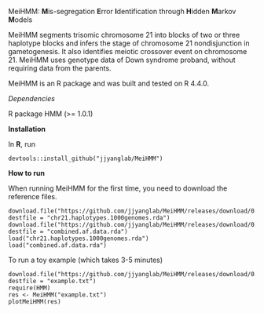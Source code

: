 MeiHMM: **M**is-segregation **E**rror **I**dentification through **H**idden **M**arkov **M**odels

MeiHMM segments trisomic chromosome 21 into blocks of two or three haplotype blocks and infers the stage of chromosome 21 nondisjunction in gametogenesis. It also identifies meiotic crossover event on chromosome 21. MeiHMM uses genotype data of Down syndrome proband, without requiring data from the parents.

MeiHMM is an R package and was built and tested on R 4.4.0. 

*Dependencies*

R package HMM (>= 1.0.1)

**Installation**

In **R**, run

	devtools::install_github("jjyanglab/MeiHMM")

**How to run**

When running MeiHMM for the first time, you need to download the reference files.

	download.file("https://github.com/jjyanglab/MeiHMM/releases/download/0.1.0/chr21.haplotypes.1000genomes.rda", destfile = "chr21.haplotypes.1000genomes.rda")
	download.file("https://github.com/jjyanglab/MeiHMM/releases/download/0.1.0/combined.af.data.rda", destfile = "combined.af.data.rda")
	load("chr21.haplotypes.1000genomes.rda")
	load("combined.af.data.rda")

To run a toy example (which takes 3-5 minutes)

	download.file("https://github.com/jjyanglab/MeiHMM/releases/download/0.1.0/example.txt", destfile = "example.txt")
	require(HMM)
	res <- MeiHMM("example.txt")
	plotMeiHMM(res)


